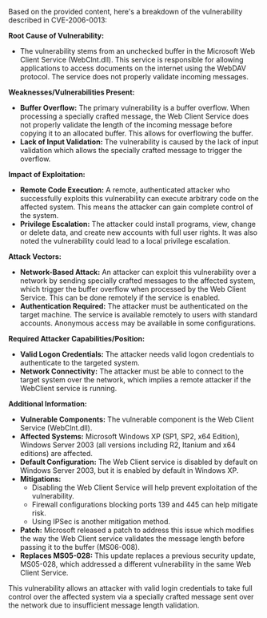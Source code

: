 Based on the provided content, here's a breakdown of the vulnerability described in CVE-2006-0013:

**Root Cause of Vulnerability:**

*   The vulnerability stems from an unchecked buffer in the Microsoft Web Client Service (WebClnt.dll). This service is responsible for allowing applications to access documents on the internet using the WebDAV protocol. The service does not properly validate incoming messages.

**Weaknesses/Vulnerabilities Present:**

*   **Buffer Overflow:** The primary vulnerability is a buffer overflow. When processing a specially crafted message, the Web Client Service does not properly validate the length of the incoming message before copying it to an allocated buffer. This allows for overflowing the buffer.
*   **Lack of Input Validation:** The vulnerability is caused by the lack of input validation which allows the specially crafted message to trigger the overflow.

**Impact of Exploitation:**

*   **Remote Code Execution:** A remote, authenticated attacker who successfully exploits this vulnerability can execute arbitrary code on the affected system. This means the attacker can gain complete control of the system.
*   **Privilege Escalation:** The attacker could install programs, view, change or delete data, and create new accounts with full user rights. It was also noted the vulnerability could lead to a local privilege escalation.

**Attack Vectors:**

*   **Network-Based Attack:** An attacker can exploit this vulnerability over a network by sending specially crafted messages to the affected system, which trigger the buffer overflow when processed by the Web Client Service. This can be done remotely if the service is enabled.
*   **Authentication Required:** The attacker must be authenticated on the target machine. The service is available remotely to users with standard accounts.  Anonymous access may be available in some configurations.

**Required Attacker Capabilities/Position:**

*   **Valid Logon Credentials:** The attacker needs valid logon credentials to authenticate to the targeted system.
*   **Network Connectivity:** The attacker must be able to connect to the target system over the network, which implies a remote attacker if the WebClient service is running.

**Additional Information:**

*   **Vulnerable Components:** The vulnerable component is the Web Client Service (WebClnt.dll).
*   **Affected Systems:** Microsoft Windows XP (SP1, SP2, x64 Edition), Windows Server 2003 (all versions including R2, Itanium and x64 editions) are affected.
*   **Default Configuration:** The Web Client service is disabled by default on Windows Server 2003, but it is enabled by default in Windows XP.
*   **Mitigations:**
    *   Disabling the Web Client Service will help prevent exploitation of the vulnerability.
    *   Firewall configurations blocking ports 139 and 445 can help mitigate risk.
    *   Using IPSec is another mitigation method.
*   **Patch:** Microsoft released a patch to address this issue which modifies the way the Web Client service validates the message length before passing it to the buffer (MS06-008).
*   **Replaces MS05-028:** This update replaces a previous security update, MS05-028, which addressed a different vulnerability in the same Web Client Service.

This vulnerability allows an attacker with valid login credentials to take full control over the affected system via a specially crafted message sent over the network due to insufficient message length validation.